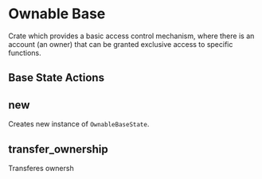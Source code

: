 # Ownable Base

Crate which provides a basic access control mechanism,
where there is an account (an owner) that can be granted exclusive access to specific functions.

## Base State Actions

## new

Creates new instance of `OwnableBaseState`.

## transfer_ownership

Transferes ownersh